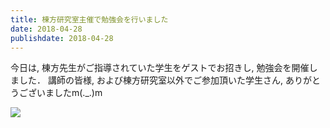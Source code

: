 ```yaml
---
title: 棟方研究室主催で勉強会を行いました
date: 2018-04-28
publishdate: 2018-04-28
---
```

今日は, 棟方先生がご指導されていた学生をゲストでお招きし, 勉強会を開催しました．
講師の皆様, および棟方研究室以外でご参加頂いた学生さん, ありがとうございましたm(._.)m

![](/images/2018_study_group.jpeg)